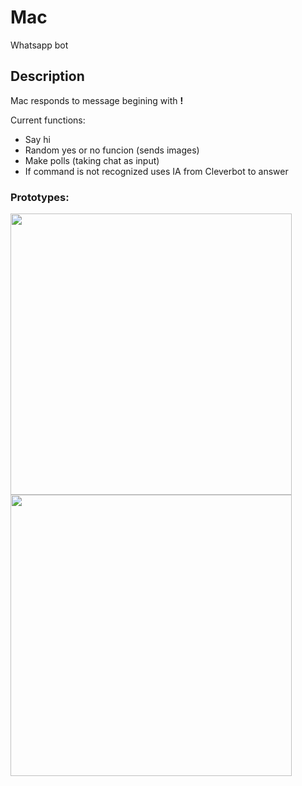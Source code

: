 # Mac
Whatsapp bot

## Description
Mac responds to message begining with **!**

Current functions:
+ Say hi
+ Random yes or no funcion (sends images)
+ Make polls (taking chat as input)
+ If command is not recognized uses IA from Cleverbot to answer


### Prototypes:
<img src="http://i.imgur.com/vp7vXMJ.png" height="450" />
<img src="http://i.imgur.com/USQ7Mws.png" height="450" />
